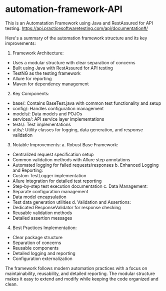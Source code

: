 # automation-framework-API
 This is an Automatation Framework using Java and RestAssured for API testing.
 https://api.practicesoftwaretesting.com/api/documentation#/

 Here's a summary of the automation framework structure and its key improvements:

1. Framework Architecture:
 - Uses a modular structure with clear separation of concerns
 - Built using Java with RestAssured for API testing
 - TestNG as the testing framework
 - Allure for reporting
 - Maven for dependency management

2. Key Components:
 - base/: Contains BaseTest.java with common test functionality and setup
 - config/: Handles configuration management
 - models/: Data models and POJOs
 - services/: API service layer implementations
 - tests/: Test implementations
 - utils/: Utility classes for logging, data generation, and response validation

3. Notable Improvements:
 a. Robust Base Framework:
  - Centralized request specification setup
  - Common validation methods with Allure step annotations
  - Automated logging for failed requests/responses
 b. Enhanced Logging and Reporting:
  - Custom TestLogger implementation
  - Allure integration for detailed test reporting
  - Step-by-step test execution documentation
 c. Data Management:
  - Separate configuration management
  - Data model encapsulation
  - Test data generation utilities
 d. Validation and Assertions:
  - Dedicated ResponseValidator for response checking
  - Reusable validation methods
  - Detailed assertion messages

4. Best Practices Implementation:
- Clear package structure
- Separation of concerns
- Reusable components
- Detailed logging and reporting
- Configuration externalization

The framework follows modern automation practices with a focus on maintainability, reusability, and detailed reporting. The modular structure makes it easy to extend and modify while keeping the code organized and clean.

